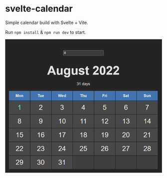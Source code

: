 # svelte-calendar
Simple calendar build with Svelte + Vite.



Run `npm install` & `npm run dev` to start.



![Calendar image](/public/calendar.png)
